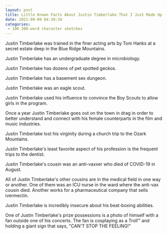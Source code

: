 ```yaml
---
layout: post
title: Little Known Facts About Justin Timberlake That I Just Made Up
date: 2021-09-09 04:39:34
categories:
 - 100 200-word character sketches
---
```


Justin Timberlake was trained in the finer acting arts by Tom Hanks at a secret estate deep in the Blue Ridge Mountains.

Justin Timberlake has an undergraduate degree in microbiology.

Justin Timberlake has dozens of pet spotted geckos.

Justin Timberlake has a basement sex dungeon.&nbsp;

Justin Timberlake was an eagle scout.

Justin Timberlake used his influence to convince the Boy Scouts to allow girls in the program.

Once a year Justin Timberlake goes out on the town in drag in order to better understand and connect with his female counterparts in the film and music industries.&nbsp;

Justin Timberlake lost his virginity during a church trip to the Ozark Mountains.

Justin Timberlake's least favorite aspect of his profession is the frequent trips to the dentist.

Justin Timberlake's cousin was an anti-vaxxer who died of COVID-19 in August.

All of Justin Timberlake's other cousins are in the medical field in one way or another. One of them was an ICU nurse in the ward where the anti-vax cousin died. Another works for a pharmaceutical company that sells ivermectin.

Justin Timberlake is incredibly insecure about his beat-boxing abilities.

One of Justin Timberlake's prize possessions is a photo of himself with a fan outside one of his concerts. The fan is cosplaying as a Troll™ and holding a giant sign that says, "CAN'T STOP THE FEELING!"

